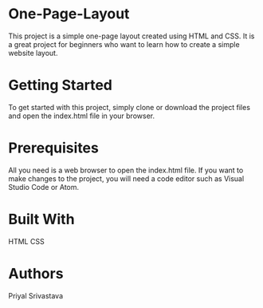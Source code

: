 # One-Page-Layout

This project is a simple one-page layout created using HTML and CSS. It is a great project for beginners who want to learn how to create a simple website layout.

# Getting Started

To get started with this project, simply clone or download the project files and open the index.html file in your browser.

# Prerequisites

All you need is a web browser to open the index.html file. If you want to make changes to the project, you will need a code editor such as Visual Studio Code or Atom.

# Built With

HTML
CSS

# Authors
Priyal Srivastava





